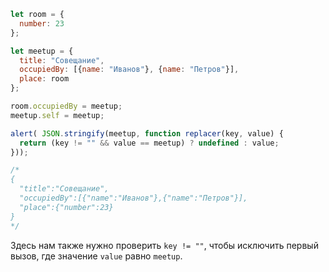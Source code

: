 
```js run
let room = {
  number: 23
};

let meetup = {
  title: "Совещание",
  occupiedBy: [{name: "Иванов"}, {name: "Петров"}],
  place: room
};

room.occupiedBy = meetup;
meetup.self = meetup;

alert( JSON.stringify(meetup, function replacer(key, value) {
  return (key != "" && value == meetup) ? undefined : value;
}));

/* 
{
  "title":"Совещание",
  "occupiedBy":[{"name":"Иванов"},{"name":"Петров"}],
  "place":{"number":23}
}
*/
```

Здесь нам также нужно проверить `key != ""`, чтобы исключить первый вызов, где значение `value` равно `meetup`.
